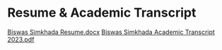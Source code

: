 # Resume & Academic Transcript

[Biswas Simkhada Resume.docx](https://github.com/Biswas57/Resume/files/14621111/Biswas.Simkhada.Resume.docx)
[Biswas Simkhada Academic Transcript 2023.pdf](https://github.com/Biswas57/Resume/files/14672532/Biswas.Simkhada.Academic.Transcript.2023.pdf)
